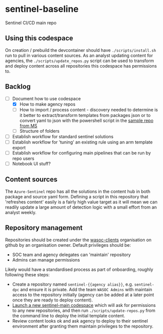 # sentinel-baseline
Sentinel CI/CD main repo

## Using this codespace

On creation / prebuild the devcontainer should have `./scripts/install.sh` run to pull in various content sources. As an analyst updating content for agencies, the `./scripts/update_repos.py` script can be used to transform and deploy content across all repositories this codespace has permissions to.

## Backlog

- [ ] Document how to use codespace
  - [x] How to make agency repos
  - [ ] How to import / process content - discovery needed to determine is it better to extract/transform templates from packages json or to convert yaml to json with the powershell script in the [sample repo from MS](https://github.com/SentinelCICD/RepositoriesSampleContent/blob/main/Detections/ConvertAnalyticsRuleFromYamlToArm.ps1)
  - [ ] Structure of folders
- [ ] Establish workflow for standard sentinel solutions
- [ ] Establish workflow for 'tuning' an existing rule using an arm template export
- [ ] Establish workflow for configuring main pipelines that can be run by repo users
- [ ] Notebook UI stuff?

## Content sources

The `Azure-Sentinel` repo has all the solutions in the content hub in both package and source yaml form. Defining a script in this repository that 'refreshes content' easily is a fairly high value target as it will mean we can readily update a large amount of detection logic with a small effort from an analyst weekly.

## Repository management

Repositories should be created under the [wasoc-clients](https://github.com/orgs/wasoc-clients/repositories) organisation on github by an organisation owner. Default privileges should be:

- SOC team and agency delegates can 'maintain' repository
- Admins can manage permissions

Likely would have a standardised process as part of onboarding, roughly following these steps:

- Create a repository named `sentinel-{{agency alias}}`, e.g. `sentinel-dpc` and ensure it is private. Add the team `WASOC Admins` with maintain access to the repository initially (agency can be added at a later point once they are ready to deploy content).
- [Launch a new sentinel-main codespace](https://codespaces.new/wasoc-clients/sentinel-main) which will ask for permissions to any new repositories, and then run `./scripts/update-repos.py` from the command line to deploy the initial template content.
- Review content looks ok and ask agency to deploy to their sentinel environment after granting them maintain privileges to the repository.

